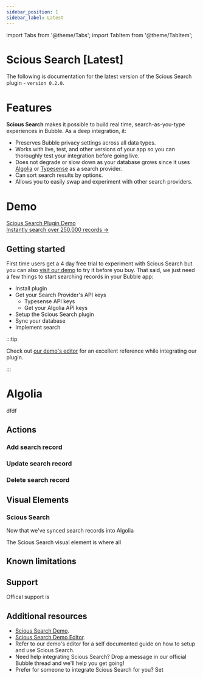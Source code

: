```yaml
---
sidebar_position: 1
sidebar_label: Latest
---
```


import Tabs from '@theme/Tabs';
import TabItem from '@theme/TabItem';

# Scious Search [Latest]

The following is documentation for the latest version of the Scious Search plugin - `version 0.2.0`.

# Features

**Scious Search** makes it possible to build real time, search-as-you-type experiences in Bubble. As a deep integration, it:

- Preserves Bubble privacy settings across all data types.
- Works with live, test, and other versions of your app so you can thoroughly test your integration before going live.
- Does not degrade or slow down as your database grows since it uses [Algolia](https://www.algolia.com/) or [Typesense](https://cloud.typesense.org/bubble) as a search provider.
- Can sort search results by options.
- Allows you to easily swap and experiment with other search providers.

# Demo

<nav class="pagination-nav">
  <div class="pagination-nav__item">
    <a class="pagination-nav__link" href="https://scious-plugins.bubbleapps.io/scious-search">
      <div class="pagination-nav__sublabel">Scious Search Plugin Demo</div>
      <div class="pagination-nav__label">Instantly search over 250,000 records →</div>
    </a>
  </div>

</nav>

## Getting started

First time users get a 4 day free trial to experiment with Scious Search but you can also [visit our demo](https://scious-plugins.bubbleapps.io/scious-search) to try it before you buy. That said, we just need a few things to start searching records in your Bubble app:

- Install plugin
- Get your Search Provider's API keys
  - Typesense API keys
  - Get your Algolia API keys
- Setup the Scious Search plugin
- Sync your database
- Implement search

:::tip

Check out [our demo's editor](https://bubble.io/page?type=page&name=scious-search&id=scious-plugins&tab=tabs-1) for an excellent reference while integrating our plugin.

:::

# Algolia

dfdf

## Actions

### Add search record

### Update search record

### Delete search record

## Visual Elements

### Scious Search

Now that we've synced search records into Algolia

The Scious Search visual element is where all

## Known limitations

## Support

Offical support is

## Additional resources

- [Scious Search Demo](https://scious-plugins.bubbleapps.io/scious-search).
- [Scious Search Demo Editor](https://bubble.io/page?type=page&name=scious-search&id=scious-plugins&tab=tabs-1).
- Refer to our demo's editor for a self documented guide on how to setup and use Scious Search.
- Need help integrating Scious Search? Drop a message in our official Bubble thread and we'll help you get going!
- Prefer for someone to integrate Scious Search for you? Set

